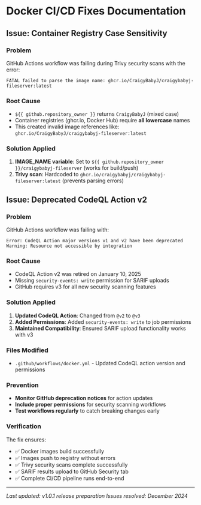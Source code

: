 # Docker CI/CD Fixes Documentation

## Issue: Container Registry Case Sensitivity

### Problem
GitHub Actions workflow was failing during Trivy security scans with the error:
```
FATAL failed to parse the image name: ghcr.io/CraigyBabyJ/craigybabyj-fileserver:latest
```

### Root Cause
- `${{ github.repository_owner }}` returns `CraigyBabyJ` (mixed case)
- Container registries (ghcr.io, Docker Hub) require **all lowercase** names
- This created invalid image references like: `ghcr.io/CraigyBabyJ/craigybabyj-fileserver:latest`

### Solution Applied
1. **IMAGE_NAME variable**: Set to `${{ github.repository_owner }}/craigybabyj-fileserver` (works for build/push)
2. **Trivy scan**: Hardcoded to `ghcr.io/craigybabyj/craigybabyj-fileserver:latest` (prevents parsing errors)

## Issue: Deprecated CodeQL Action v2

### Problem
GitHub Actions workflow was failing with:
```
Error: CodeQL Action major versions v1 and v2 have been deprecated
Warning: Resource not accessible by integration
```

### Root Cause
- CodeQL Action v2 was retired on January 10, 2025
- Missing `security-events: write` permission for SARIF uploads
- GitHub requires v3 for all new security scanning features

### Solution Applied
1. **Updated CodeQL Action**: Changed from `@v2` to `@v3`
2. **Added Permissions**: Added `security-events: write` to job permissions
3. **Maintained Compatibility**: Ensured SARIF upload functionality works with v3

### Files Modified
- `.github/workflows/docker.yml` - Updated CodeQL action version and permissions

### Prevention
- **Monitor GitHub deprecation notices** for action updates
- **Include proper permissions** for security scanning workflows
- **Test workflows regularly** to catch breaking changes early

### Verification
The fix ensures:
- ✅ Docker images build successfully
- ✅ Images push to registry without errors  
- ✅ Trivy security scans complete successfully
- ✅ SARIF results upload to GitHub Security tab
- ✅ Complete CI/CD pipeline runs end-to-end

---
*Last updated: v1.0.1 release preparation*
*Issues resolved: December 2024*